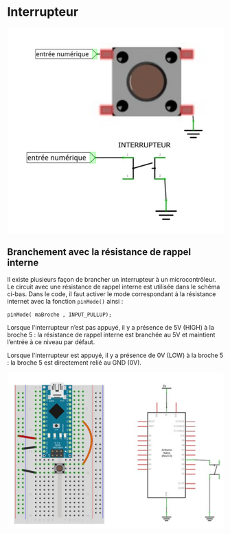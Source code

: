# Interrupteur

![L'interrupteur](./interrupteur_resume.svg)


## Branchement avec la résistance de rappel interne 

Il existe plusieurs façon de brancher un interrupteur à un microcontrôleur. Le circuit avec une résistance de rappel interne est utilisée dans le schéma ci-bas. Dans le code, il faut activer le mode correspondant à la résistance internet avec la fonction `pinMode()` ainsi :
```arduino
pinMode( maBroche , INPUT_PULLUP);
```
Lorsque l'interrupteur n’est pas appuyé, il y a présence de 5V (HIGH) à la broche 5 : la résistance de rappel interne est branchée au 5V et maintient l’entrée à ce niveau par défaut.

Lorsque l'interrupteur est appuyé, il y a présence de 0V (LOW) à la broche 5 : la broche 5 est directement relié au GND (0V).

![Branchement d'un interrupteur avec la résistance de rappel interne](./interrupteur_branchement.svg)




